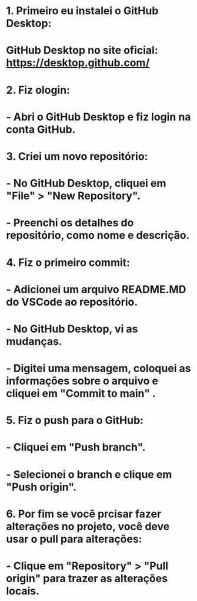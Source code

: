 # 1. Primeiro eu instalei o GitHub Desktop:
#    GitHub Desktop no site oficial: https://desktop.github.com/
#
# 2. Fiz ologin:
#    - Abri o GitHub Desktop e fiz login na conta GitHub.
#
# 3. Criei um novo repositório:
#    - No GitHub Desktop, cliquei em "File" > "New Repository".
#    - Preenchi os detalhes do repositório, como nome e descrição.
#
# 4. Fiz o primeiro commit:
#    - Adicionei um arquivo README.MD do VSCode ao repositório.
#    - No GitHub Desktop, vi as mudanças.
#    - Digitei uma mensagem, coloquei as informações sobre o arquivo e cliquei em "Commit to main" .
#
# 5. Fiz o push para o GitHub:
#    - Cliquei em "Push branch".
#    - Selecionei o branch e clique em "Push origin".
#
# 6. Por fim se você prcisar fazer alterações no projeto, você deve usar o pull para alterações:
#    - Clique em "Repository" > "Pull origin" para trazer as alterações locais.
#